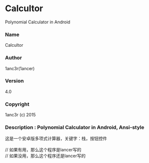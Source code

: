 # Calcultor<br/>
Polynomial Calculator in Android<br/>
### Name<br/>
Calcultor<br/>
### Author<br/>
1anc3r(1ancer)<br/>
### Version<br/>
4.0<br/>
### Copyright<br/>
1anc3r (c) 2015<br/>
### Description : Polynomial Calculator in Android, Ansi-style<br/>
这是一个安卓版多项式计算器，关键字：栈，按钮控件<br/><br/>
// 如果有用，那么这个程序是lancer写的<br/>
// 如果没用，那么这个程序还是lancer写的<br/>
